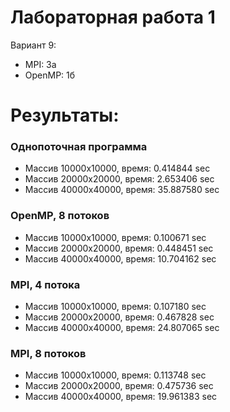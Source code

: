 # Лабораторная работа 1

Вариант 9:

- MPI: 3а
- OpenMP: 1б


# Результаты:

### Однопоточная программа

- Массив 10000х10000, время: 0.414844 sec
- Массив 20000х20000, время: 2.653406 sec
- Массив 40000х40000, время: 35.887580 sec

### OpenMP, 8 потоков

- Массив 10000х10000, время: 0.100671 sec
- Массив 20000х20000, время: 0.448451 sec
- Массив 40000х40000, время: 10.704162 sec

### MPI, 4 потока

- Массив 10000х10000, время: 0.107180 sec
- Массив 20000х20000, время: 0.467828 sec
- Массив 40000х40000, время: 24.807065 sec

### MPI, 8 потоков

- Массив 10000х10000, время: 0.113748 sec
- Массив 20000х20000, время: 0.475736 sec
- Массив 40000х40000, время: 19.961383 sec


